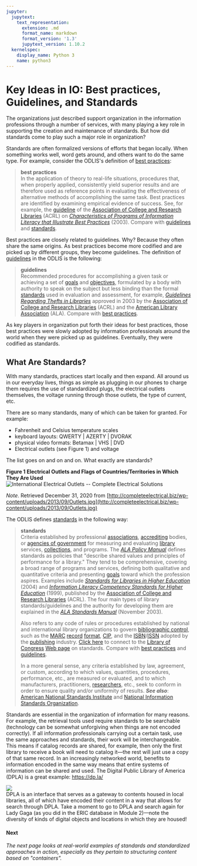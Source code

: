 ```yaml
---
jupyter:
  jupytext:
    text_representation:
      extension: .md
      format_name: markdown
      format_version: '1.3'
      jupytext_version: 1.10.2
  kernelspec:
    display_name: Python 3
    name: python3
---
```


<!-- #region id="wEnGDYfMlvh1" -->
# Key Ideas in IO: Best practices, Guidelines, and Standards

The organizations just described support organization in the information professions through a number of services, with many playing a key role in supporting the creation and maintenance of standards. But how did standards come to play such a major role in organization?

Standards are often formalized versions of efforts that began locally. When something works well, word gets around, and others want to do the same type. For example, consider the ODLIS's definition of [best practices](https://products.abc-clio.com/ODLIS/odlis_b.aspx#bestpractices):

> **best practices**  
> In the application of theory to real-life situations, procedures that, when properly applied, consistently yield superior results and are therefore used as reference points in evaluating the effectiveness of alternative methods of accomplishing the same task. Best practices are identified by examining empirical evidence of success. See, for example, the [guideline](https://products.abc-clio.com/ODLIS/odlis_g.aspx#guidelines) of the [Association of College and Research Libraries](https://products.abc-clio.com/ODLIS/odlis_a.aspx#acrl) (ACRL) on [_Characteristics of Programs of Information Literacy that Illustrate Best Practices_](http://www.ala.org/ala/mgrps/divs/acrl/standards/characteristics.cfm) (2003). Compare with [guidelines](https://products.abc-clio.com/ODLIS/odlis_g.aspx#guidelines) and [standards](https://products.abc-clio.com/ODLIS/odlis_s.aspx#standards).

Best practices are closely related to guidelines. Why? Because they often share the same origins. As best practices become more codified and are picked up by different groups, they become guidelines. The definition of [guidelines](https://products.abc-clio.com/ODLIS/odlis_g.aspx#guidelines) in the ODLIS is the following:

> **guidelines**  
> Recommended procedures for accomplishing a given task or achieving a set of [goals](https://products.abc-clio.com/ODLIS/odlis_g.aspx#goal) and [objectives](https://products.abc-clio.com/ODLIS/odlis_o.aspx#objective), formulated by a body with authority to speak on the subject but less binding than the formal [standards](https://products.abc-clio.com/ODLIS/odlis_s.aspx#standards) used in evaluation and assessment, for example, [_Guidelines Regarding Thefts in Libraries_](http://www.ala.org/Template.cfm?Section=Preservation&template=/ContentManagement/ContentDisplay.cfm&ContentID=8904) approved in 2003 by the [Association of College and Research Libraries](https://products.abc-clio.com/ODLIS/odlis_a.aspx#acrl) (ACRL) and the [American Library Association](https://products.abc-clio.com/ODLIS/odlis_a.aspx#ala) (ALA). Compare with [best practices](https://products.abc-clio.com/ODLIS/odlis_b.aspx#bestpractices).

As key players in organization put forth their ideas for best practices, those best practices were slowly adopted by information professionals around the world when they were picked up as guidelines. Eventually, they were codified as standards.

**What Are Standards?**
-----------------------

With many standards, practices start locally and then expand. All around us in our everyday lives, things as simple as plugging in our phones to charge them requires the use of standardized plugs, the electrical outlets themselves, the voltage running through those outlets, the type of current, etc.

There are so many standards, many of which can be taken for granted. For example:

*   Fahrenheit and Celsius temperature scales
*   keyboard layouts: QWERTY | AZERTY | DVORAK
*   physical video formats: Betamax | VHS | DVD
*   Electrical outlets (see Figure 1) and voltage

The list goes on and on and on. What exactly are standards? 

**Figure 1 Electrical Outlets and Flags of Countries/Territories in Which They Are Used**![International Electrical Outlets -- Complete Electrical Solutions](http://completeelectrical.biz/wp-content/uploads/2013/09/Outlets.jpg)

_Note_. Retrieved December 31, 2020 from [http://completeelectrical.biz/wp-content/uploads/2013/09/Outlets.jpg](http://completeelectrical.biz/wp-content/uploads/2013/09/Outlets.jpg) 

The ODLIS defines [standards](https://products.abc-clio.com/ODLIS/odlis_s.aspx#standards) in the following way:

> **standards**  
> Criteria established by professional [associations](https://products.abc-clio.com/ODLIS/odlis_l.aspx#libassociation), [accrediting](https://products.abc-clio.com/ODLIS/odlis_a.aspx#accreditation) bodies, or [agencies of government](https://products.abc-clio.com/ODLIS/odlis_g.aspx#govtagency) for measuring and evaluating [library](https://products.abc-clio.com/ODLIS/odlis_l.aspx#library) services, [collections](https://products.abc-clio.com/ODLIS/odlis_l.aspx#libcollec), and programs. The _[ALA Policy Manual](http://www.ala.org/ala/aboutala/governance/policymanual/index.cfm)_ defines standards as policies that "describe shared values and principles of performance for a library." They tend to be comprehensive, covering a broad range of programs and services, defining both qualitative and quantitative criteria and presenting [goals](https://products.abc-clio.com/ODLIS/odlis_g.aspx#goal) toward which the profession aspires. Examples include [_Standards for Libraries in Higher Education_](http://www.ala.org/ala/mgrps/divs/acrl/standards/standardslibraries.cfm) (2004) and [_Information Literacy Competency Standards for Higher Education_](http://www.ala.org/ala/mgrps/divs/acrl/standards/informationliteracycompetency.cfm) (1999), published by the [Association of College and Research Libraries](https://products.abc-clio.com/ODLIS/odlis_a.aspx#acrl) (ACRL). The four main types of library standards/guidelines and the authority for developing them are explained in the _[ALA Standards Manual](http://www.ala.org/ala/professionalresources/guidelines/standardsmanual/manual.cfm)_ (November 2003).
> 
> Also refers to any code of rules or procedures established by national and international library organizations to govern [bibliographic control](https://products.abc-clio.com/ODLIS/odlis_b.aspx#bibcontrol), such as the [MARC](https://products.abc-clio.com/ODLIS/odlis_m.aspx#machinecat) [record](https://products.abc-clio.com/ODLIS/odlis_b.aspx#bibrecord) [format](https://products.abc-clio.com/ODLIS/odlis_f.aspx#format), [CIP](https://products.abc-clio.com/ODLIS/odlis_c.aspx#cip), and the [ISBN](https://products.abc-clio.com/ODLIS/odlis_i.aspx#isbn)/[ISSN](https://products.abc-clio.com/ODLIS/odlis_i.aspx#issn) adopted by the [publishing](https://products.abc-clio.com/ODLIS/odlis_p.aspx#publishing) industry. [Click here](http://www.loc.gov/standards/) to connect to the [Library of Congress](https://products.abc-clio.com/ODLIS/odlis_l.aspx#lc) [Web page](https://products.abc-clio.com/ODLIS/odlis_w.aspx#webpage) on standards. Compare with [best practices](https://products.abc-clio.com/ODLIS/odlis_b.aspx#bestpractices) and [guidelines](https://products.abc-clio.com/ODLIS/odlis_g.aspx#guidelines).
> 
> In a more general sense, any criteria established by law, agreement, or custom, according to which values, quantities, procedures, performance, etc., are measured or evaluated, and to which manufacturers, practitioners, [researchers](https://products.abc-clio.com/ODLIS/odlis_r.aspx#research), etc., seek to conform in order to ensure quality and/or uniformity of results. **_See also_**: [American National Standards Institute](https://products.abc-clio.com/ODLIS/odlis_a.aspx#ansi) and [National Information Standards Organization](https://products.abc-clio.com/ODLIS/odlis_n.aspx#niso).

Standards are essential in the organization of information for many reasons. For example, the retrieval tools used require standards to be searchable (technology can be somewhat unforgiving when things are not encoded correctly). If all information professionals carrying out a certain task, use the same approaches and standards, their work will be interchangeable. This means if catalog records are shared, for example, then only the first library to receive a book will need to catalog it—the rest will just use a copy of that same record. In an increasingly networked world, benefits to information encoded in the same way means that entire systems of information can be shared and used. The Digital Public Library of America (DPLA) is a great example: [https://dp.la/ ](https://dp.la/)

![](https://missouri.instructure.com/courses/49361/files/8633278/download)  
DPLA is an interface that serves as a gateway to contents housed in local libraries, all of which have encoded their content in a way that allows for search through DPLA. Take a moment to go to DPLA and search again for Lady Gaga (as you did in the ERIC database in Module 2)—note the diversity of kinds of digital objects and locations in which they are housed!

#### **Next**

_The next page looks at real-world examples of standards and standardized approaches in action, especially as they pertain to structuring content based on "containers"._
<!-- #endregion -->
